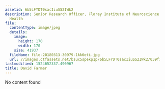 ```yaml
---
assetid: 6b5LFYDT0sacIiuSS2IWk2
description: Senior Research Officer, Florey Institute of Neuroscience and Mental
  Health
file:
  contentType: image/jpeg
  details:
    image:
      height: 170
      width: 170
    size: 41937
  fileName: file-20180313-30979-1kk6eti.jpg
  url: //images.ctfassets.net/bsux5spekp1p/6b5LFYDT0sacIiuSS2IWk2/059f1cc0c6713cd3bb971333aaeb04e4/file-20180313-30979-1kk6eti.jpg
lastmodified: 1524652337.490967
title: David Farmer
---
```

No content found